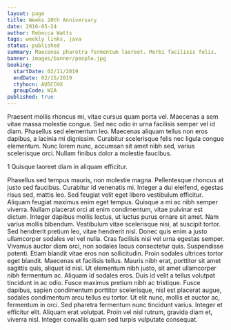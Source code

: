 ```yaml
---
layout: page
title: Weeks 20th Anniversary
date: 2016-05-24
author: Rebecca Watts
tags: weekly links, java
status: published
summary: Maecenas pharetra fermentum laoreet. Morbi facilisis felis.
banner: images/banner/people.jpg
booking:
  startDate: 02/11/2019
  endDate: 02/15/2019
  ctyhocn: AUSCCHX
  groupCode: W2A
published: true
---
```

Praesent mollis rhoncus mi, vitae cursus quam porta vel. Maecenas a sem vitae massa molestie congue. Sed nec odio in urna facilisis semper vel id diam. Phasellus sed elementum leo. Maecenas aliquam tellus non eros dapibus, a lacinia mi dignissim. Curabitur scelerisque felis nec ligula congue elementum. Nunc lorem nunc, accumsan sit amet nibh sed, varius scelerisque orci. Nullam finibus dolor a molestie faucibus.

1 Quisque laoreet diam in aliquam efficitur.

Phasellus sed tempus mauris, non molestie magna. Pellentesque rhoncus at justo sed faucibus. Curabitur id venenatis mi. Integer a dui eleifend, egestas risus sed, mattis leo. Sed feugiat velit eget libero vestibulum efficitur. Aliquam feugiat maximus enim eget tempus. Quisque a mi ac nibh semper viverra. Nullam placerat orci at enim condimentum, vitae pulvinar est dictum. Integer dapibus mollis lectus, ut luctus purus ornare sit amet. Nam varius mollis bibendum. Vestibulum vitae scelerisque nisi, at suscipit tortor. Sed hendrerit pretium leo, vitae hendrerit nisl. Donec quis enim a justo ullamcorper sodales vel vel nulla. Cras facilisis nisi vel urna egestas semper. Vivamus auctor diam orci, non sodales lacus consectetur quis.
Suspendisse potenti. Etiam blandit vitae eros non sollicitudin. Proin sodales ultrices tortor eget blandit. Maecenas et facilisis tellus. Mauris nibh erat, porttitor sit amet sagittis quis, aliquet id nisl. Ut elementum nibh justo, sit amet ullamcorper nibh fermentum ac. Aliquam id sodales eros. Duis id velit a tellus volutpat tincidunt in ac odio. Fusce maximus pretium nibh ac tristique. Fusce dapibus, sapien condimentum porttitor scelerisque, nisl est placerat augue, sodales condimentum arcu tellus eu tortor. Ut elit nunc, mollis et auctor ac, fermentum in orci. Sed pharetra fermentum nunc tincidunt varius. Integer et efficitur elit. Aliquam erat volutpat. Proin vel nisl rutrum, gravida diam et, viverra nisl. Integer convallis quam sed turpis vulputate consequat.
